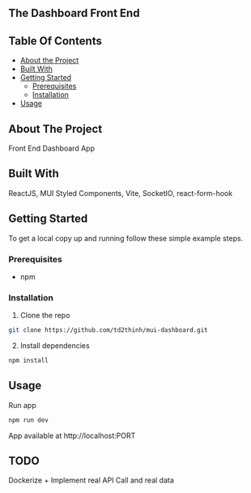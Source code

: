 ## The Dashboard Front End


## Table Of Contents

* [About the Project](#about-the-project)
* [Built With](#built-with)
* [Getting Started](#getting-started)
  * [Prerequisites](#prerequisites)
  * [Installation](#installation)
* [Usage](#usage)


## About The Project

Front End Dashboard App

## Built With

ReactJS, MUI Styled Components, Vite, SocketIO, react-form-hook

## Getting Started

To get a local copy up and running follow these simple example steps.

### Prerequisites

* npm

### Installation

1. Clone the repo

```sh
git clone https://github.com/td2thinh/mui-dashboard.git
```

2. Install dependencies

```sh
npm install
```

## Usage
Run app
```sh
npm run dev 
```
App available at http://localhost:PORT

## TODO
Dockerize + Implement real API Call and real data
